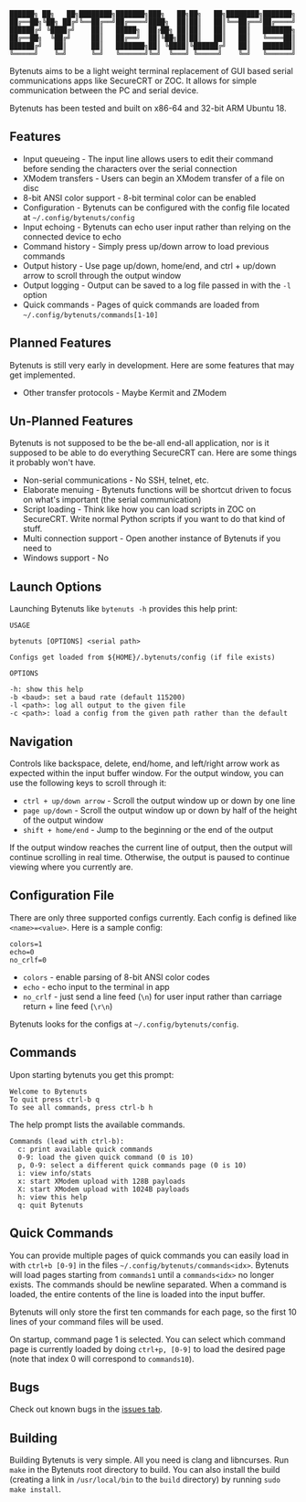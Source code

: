 ```
██████╗ ██╗   ██╗████████╗███████╗███╗   ██╗██╗   ██╗████████╗███████╗
██╔══██╗╚██╗ ██╔╝╚══██╔══╝██╔════╝████╗  ██║██║   ██║╚══██╔══╝██╔════╝
██████╔╝ ╚████╔╝    ██║   █████╗  ██╔██╗ ██║██║   ██║   ██║   ███████╗
██╔══██╗  ╚██╔╝     ██║   ██╔══╝  ██║╚██╗██║██║   ██║   ██║   ╚════██║
██████╔╝   ██║      ██║   ███████╗██║ ╚████║╚██████╔╝   ██║   ███████║
╚═════╝    ╚═╝      ╚═╝   ╚══════╝╚═╝  ╚═══╝ ╚═════╝    ╚═╝   ╚══════╝
```

Bytenuts aims to be a light weight terminal replacement of GUI based serial communications apps like SecureCRT or ZOC. It allows for simple communication between the PC and serial device.

Bytenuts has been tested and built on x86-64 and 32-bit ARM Ubuntu 18.

## Features

- Input queueing - The input line allows users to edit their command before sending the characters over the serial connection
- XModem transfers - Users can begin an XModem transfer of a file on disc
- 8-bit ANSI color support - 8-bit terminal color can be enabled
- Configuration - Bytenuts can be configured with the config file located at `~/.config/bytenuts/config`
- Input echoing - Bytenuts can echo user input rather than relying on the connected device to echo
- Command history - Simply press up/down arrow to load previous commands
- Output history - Use page up/down, home/end, and ctrl + up/down arrow to scroll through the output window
- Output logging - Output can be saved to a log file passed in with the `-l` option
- Quick commands - Pages of quick commands are loaded from `~/.config/bytenuts/commands[1-10]`

## Planned Features

Bytenuts is still very early in development. Here are some features that may get implemented.

- Other transfer protocols - Maybe Kermit and ZModem

## Un-Planned Features

Bytenuts is not supposed to be the be-all end-all application, nor is it supposed to be able to do everything SecureCRT can. Here are some things it probably won't have.

- Non-serial communications - No SSH, telnet, etc.
- Elaborate menuing - Bytenuts functions will be shortcut driven to focus on what's important (the serial communication)
- Script loading - Think like how you can load scripts in ZOC on SecureCRT. Write normal Python scripts if you want to do that kind of stuff.
- Multi connection support - Open another instance of Bytenuts if you need to
- Windows support - No

## Launch Options

Launching Bytenuts like `bytenuts -h` provides this help print:

```
USAGE

bytenuts [OPTIONS] <serial path>

Configs get loaded from ${HOME}/.bytenuts/config (if file exists)

OPTIONS

-h: show this help
-b <baud>: set a baud rate (default 115200)
-l <path>: log all output to the given file
-c <path>: load a config from the given path rather than the default
```

## Navigation

Controls like backspace, delete, end/home, and left/right arrow work as expected within the input buffer window. For the output window, you can use the following keys to scroll through it:

- `ctrl + up/down arrow` - Scroll the output window up or down by one line
- `page up/down` - Scroll the output window up or down by half of the height of the output window
- `shift + home/end` - Jump to the beginning or the end of the output

If the output window reaches the current line of output, then the output will continue scrolling in real time. Otherwise, the output is paused to continue viewing where you currently are.

## Configuration File

There are only three supported configs currently. Each config is defined like `<name>=<value>`. Here is a sample config:

```
colors=1
echo=0
no_crlf=0
```

- `colors` - enable parsing of 8-bit ANSI color codes
- `echo` - echo input to the terminal in app
- `no_crlf` - just send a line feed (`\n`) for user input rather than carriage return + line feed (`\r\n`)

Bytenuts looks for the configs at `~/.config/bytenuts/config`.

## Commands

Upon starting bytenuts you get this prompt:

```
Welcome to Bytenuts
To quit press ctrl-b q
To see all commands, press ctrl-b h
```

The help prompt lists the available commands.

```
Commands (lead with ctrl-b):
  c: print available quick commands
  0-9: load the given quick command (0 is 10)
  p, 0-9: select a different quick commands page (0 is 10)
  i: view info/stats
  x: start XModem upload with 128B payloads
  X: start XModem upload with 1024B payloads
  h: view this help
  q: quit Bytenuts
```

## Quick Commands

You can provide multiple pages of quick commands you can easily load in with `ctrl+b [0-9]` in the files `~/.config/bytenuts/commands<idx>`. Bytenuts will load pages starting from `commands1` until a `commands<idx>` no longer exists. The commands should be newline separated. When a command is loaded, the entire contents of the line is loaded into the input buffer.

Bytenuts will only store the first ten commands for each page, so the first 10 lines of your command files will be used.

On startup, command page 1 is selected. You can select which command page is currently loaded by doing `ctrl+p, [0-9]` to load the desired page (note that index 0 will correspond to `commands10`).

## Bugs

Check out known bugs in the [issues tab](https://github.com/cookthebook/bytenuts/issues?q=is%3Aissue+is%3Aopen+label%3Abug).

## Building

Building Bytenuts is very simple. All you need is clang and libncurses. Run `make` in the Bytenuts root directory to build. You can also install the build (creating a link in `/usr/local/bin` to the `build` directory) by running `sudo make install`.
